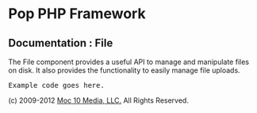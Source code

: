 Pop PHP Framework
=================

Documentation : File
--------------------

The File component provides a useful API to manage and manipulate files on disk. It also provides the functionality to easily manage file uploads.

<pre>
Example code goes here.
</pre>

(c) 2009-2012 [Moc 10 Media, LLC.](http://www.moc10media.com) All Rights Reserved.
